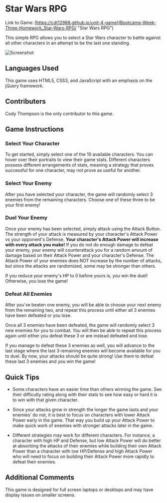# Star Wars RPG

Link to Game: [https://cdt12988.github.io/unit-4-game](Bootcamp-Week-Three-Homework_Star-Wars-RPG/ "Star Wars RPG")

This simple RPG allows you to select a Star Wars character to battle against all other characters in an attempt to be the last one standing.

![Screenshot](https://cdt12988.github.io/images/portfolio/starwars.jpg "Star Wars RPG Screenshot")

## Languages Used

This game uses HTML5, CSS3, and JavaScript with an emphasis on the jQuery framework.

## Contributers

Cody Thompson is the only contributor to this game.

## Game Instructions

### Select Your Character

To get started, simply select one of the 10 available characters.  You can hover over their portraits to view their game stats.  Different characters possess different arrangements of stats, meaning a strategy that proves successful for one character, may not prove as useful for another.

### Select Your Enemy

After you have selected your character, the game will randomly select 3 enemies from the remaining characters.  Choose one of these three to be your first enemy!

### Duel Your Enemy

Once your enemy has been selected, simply attack using the Attack Button.  The strength of your attack is measured by your character's Attack Power vs your opponent's Defense.  **Your character's Attack Power will increase with every attack you make!** If you do not do enough damage to defeat your enemy, your enemy will counterattack you for a random amount of damage based on their Attack Power and your character's Defense.  The Attack Power of your enemies does NOT increase by the number of attacks, but since the attacks are randomized, some may be stronger than others.

If you reduce your enemy's HP to 0 before yours is, you win the duel! Otherwise, you lose the game!

### Defeat All Enemies

After you've beaten one enemy, you will be able to choose your next enemy from the remaining two, and repeat this process until either all 3 enemies have been defeated or you lose.

Once all 3 enemies have been defeated, the game will randomly select 3 new enemies for you to combat.  You will then be able to repeat this process again until either you defeat these 3 or are instead defeated and lose.

If you manage to defeat these 3 enemies as well, you will advance to the last stage where the last 3 remaining enemies will become available for you to duel.  By now, your attacks should be quite strong!  Use them to defeat these last 3 enemies and you win the game!

## Quick Tips

* Some characters have an easier time than others winning the game.  See their difficulty rating along with their stats to see how easy or hard it is to win with that given character.

* Since your attacks grow in strength the longer the game lasts and your enemies' do not, it is best to focus on characters with lower Attack Power early in the game.  That way you build up your Attack Power to make quick work of enemies with stronger attacks later in the game.

* Different strategies may work for different characters.  For instance, a character with high HP and Defense, but low Attack Power will do better at absorbing the attacks of their enemies while building their own Attack Power than a character with low HP/Defense and high Attack Power who will need to focus on building their Attack Power more rapidly to defeat their enemies.

## Additional Comments

This game is designed for full screen laptops or desktops and may have display issues on smaller screens.
